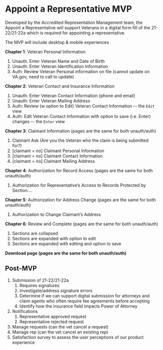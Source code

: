 # Appoint a Representative MVP

Developed by the Accredited Representation Management team, the Appoint a Representative will support Veterans in a digital form fill of the 21-22/21-22a which is required for appointing a representative.

The MVP will include desktop & mobile experiences

**Chapter 1**: Veteran Personal Information
1. Unauth: Enter Veteran Name and Date of Birth
2. Unauth: Enter Veteran Identification Information
3. Auth: Review Veteran Personal information on file (cannot update on VA.gov, need to call to update)

**Chapter 2**: Veteran Contact and Insurance Information
1. Unauth: Enter Veteran Contact Information (phone and email)
2. Unauth: Enter Veteran Mailing Address
3. Auth: Review (w option to Edit) Veteran Contact Information -- the `Edit` view
4. Auth: Edit Veteran Contact Information with option to save (i.e. Enter) changes -- the `Enter` view

**Chapter 3**: Claimant Information (pages are the same for both unauth/auth)
1. Claimant Ask (Are you the Veteran who the claim is being submitted for?)
2. [claimant = no] Claimant Personal Information
3. [claimant = no] Claimant Contact Information
4. [claimant = no] Claimant Mailing Address

**Chapter 4**: Authorization for Record Access (pages are the same for both unauth/auth)
1. Authorization for Representative’s Access to Records Protected by Section….

**Chapter 5**: Authorization for Address Change (pages are the same for both unauth/auth)
1. Authorization to Change Claimant’s Address

**Chapter 6**: Review and Complete (pages are the same for both unauth/auth)
1. Sections are collapsed
2. Sections are expanded with option to edit
3. Sections are expanded with editing and option to save

**Download page (pages are the same for both unauth/auth)**

## Post-MVP

1. Submission of 21-22/21-22a
    1. Requires signatures
    2. Investigate/address signature errors
    3. Determine if we can support digital submission for attorneys and claim agents who often require fee agreements before accepting
    4. Identify how the insurance field impacts Power of Attorney 
1. Notifications
    1. Representative approved request
    1. Representative rejected request
1. Manage requests (can the vet cancel a request)
1. Manage rep (can the vet cancel an existing rep)
2. Satisfaction survey to assess the user perceptions of our product experience
